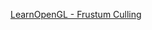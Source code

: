 [LearnOpenGL - Frustum Culling](https://learnopengl.com/Guest-Articles/2021/Scene/Frustum-Culling)
	